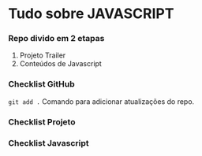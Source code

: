 # Tudo sobre JAVASCRIPT
### Repo divido em 2 etapas
1. Projeto Trailer
2. Conteúdos de Javascript





### Checklist GitHub
`git add .` Comando para adicionar atualizações do repo. 


### Checklist Projeto



### Checklist Javascript